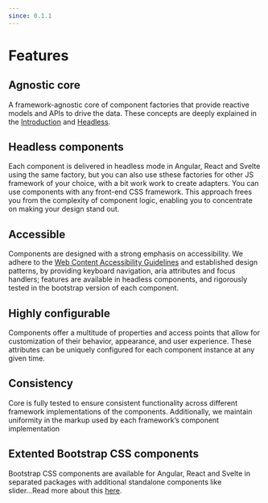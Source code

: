 ```yaml
---
since: 0.1.1
---
```


# Features

## Agnostic core

A framework-agnostic core of component factories that provide reactive models and APIs to drive the data. These concepts are deeply explained in the [Introduction](00-Introduction.md) and [Headless](../01-Headless/00-Introduction.md).

## Headless components

Each component is delivered in headless mode in Angular, React and Svelte using the same factory, but you can also use sthese factories for other JS framework of your choice, with a bit work work to create adapters.
You can use components with any front-end CSS framework.
This approach frees you from the complexity of component logic, enabling you to concentrate on making your design stand out.

## Accessible

Components are designed with a strong emphasis on accessibility. We adhere to the [Web Content Accessibility Guidelines](https://www.w3.org/WAI/standards-guidelines/wcag) and established design patterns, by providing keyboard navigation, aria attributes and focus handlers; features are available in headless components, and rigorously tested in the bootstrap version of each component.

## Highly configurable

Components offer a multitude of properties and access points that allow for customization of their behavior, appearance, and user experience. These attributes can be uniquely configured for each component instance at any given time.

## Consistency

Core is fully tested to ensure consistent functionality across different framework implementations of the components. Additionally, we maintain uniformity in the markup used by each framework’s component implementation

## Extented Bootstrap CSS components

Bootstrap CSS components are available for Angular, React and Svelte in separated packages with additional standalone components like slider...Read more about this [here](../03-Bootstrap-Components/00-Introduction.md).
